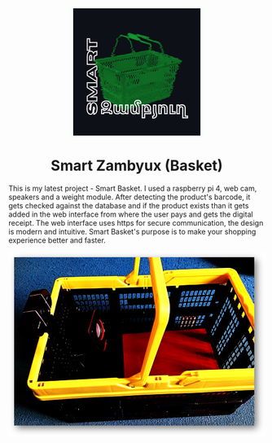 <div align='center'>
<img src="https://github.com/L01010000/SmartBasket/blob/main/logo.png" width="250px" />
 <h1>Smart Zambyux (Basket)</h1>    
</div>

<p>This is my latest project - Smart Basket. I used a raspberry pi 4, web cam, speakers and a weight module. After detecting the product's barcode, it gets checked against the database and if the product exists than it gets added in the web interface from where the user pays and gets the digital receipt. The web interface uses https for secure communication, the design is modern and intuitive. Smart Basket's purpose is to make your shopping experience better and faster. </p>

<img src="https://github.com/L01010000/SmartBasket/blob/main/imagesvids/Picture4.png" width="900px" />
